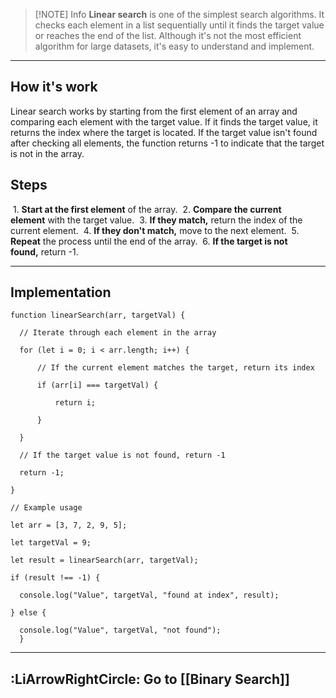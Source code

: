 
> [!NOTE] Info
> **Linear search** is one of the simplest search algorithms. It checks each element in a list sequentially until it finds the target value or reaches the end of the list. Although it's not the most efficient algorithm for large datasets, it's easy to understand and implement.


---

## **How it's work**

Linear search works by starting from the first element of an array and comparing each element with the target value. If it finds the target value, it returns the index where the target is located. If the target value isn't found after checking all elements, the function returns -1 to indicate that the target is not in the array.

## **Steps**

 1. **Start at the first element** of the array.
 2. **Compare the current element** with the target value.
 3. **If they match,** return the index of the current element.
 4. **If they don't match,** move to the next element.
 5. **Repeat** the process until the end of the array.
 6. **If the target is not found,** return -1.

---

## **Implementation**

```
function linearSearch(arr, targetVal) {

  // Iterate through each element in the array

  for (let i = 0; i < arr.length; i++) {

      // If the current element matches the target, return its index

      if (arr[i] === targetVal) {

          return i;

      }

  }

  // If the target value is not found, return -1

  return -1;

}

// Example usage

let arr = [3, 7, 2, 9, 5];

let targetVal = 9;

let result = linearSearch(arr, targetVal);

if (result !== -1) {

  console.log("Value", targetVal, "found at index", result);

} else {

  console.log("Value", targetVal, "not found");
  }
```

---

## **:LiArrowRightCircle: Go to [[Binary Search]]**

